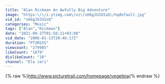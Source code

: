 ```yaml
---
title: "Alan Rickman An Awfully Big Adventure"
image: "https:\/\/i.ytimg.com\/vi\/s66gJUJUIxQ\/hqdefault.jpg"
vid_id: "s66gJUJUIxQ"
categories: "Music"
tags: ["Alan","Rickman"]
date: "2021-09-27T01:58:21+03:00"
vid_date: "2006-01-13T20:46:17Z"
duration: "PT2M15S"
viewcount: "279985"
likeCount: "1879"
dislikeCount: "28"
channel: "Ela ieri"
---
```

{% raw %}<a rel="nofollow" target="blank" href="http://www.picturetrail.com/homepage/vegetina">http://www.picturetrail.com/homepage/vegetina</a>{% endraw %}
